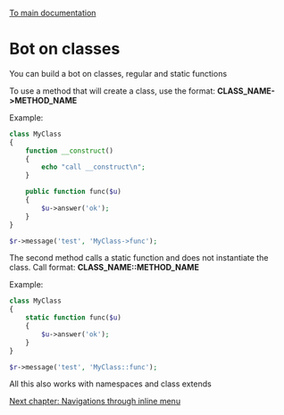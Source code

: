 [To main documentation](00_MAIN.md)

# Bot on classes

You can build a bot on classes, regular and static functions

To use a method that will create a class, use the format: **CLASS_NAME->METHOD_NAME**

Example:

```php
class MyClass
{
    function __construct()
    {
        echo "call __construct\n";
    }

    public function func($u)
    {
        $u->answer('ok');
    }
}

$r->message('test', 'MyClass->func');
```

The second method calls a static function and does not instantiate the class. Call format: **CLASS_NAME::METHOD_NAME**

Example:

```php
class MyClass
{
    static function func($u)
    {
        $u->answer('ok');
    }
}

$r->message('test', 'MyClass::func');
```

All this also works with namespaces and class extends

[Next chapter: Navigations through inline menu](09_NAVIGATIONS_INLINE.md)
